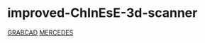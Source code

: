 # improved-ChInEsE-3d-scanner
[GRABCAD](https://grabcad.com/library/3d-scanner-20)
[MERCEDES](https://grabcad.com/library/crying-laughing-emoji-2)